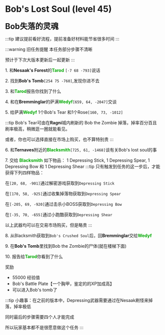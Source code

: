 # Bob's Lost Soul (level 45)
<span style="font-size: 25px;">**Bob失落的灵魂**</span>

:::tip
建议提前看好流程，提前准备好材料能节省很多时间
:::

:::warning 旧任务提醒
本任务部分步骤不清晰

预计于下次大版本更新后一起更新
:::

<span class="stage-index">1.</span> 和**Nesaak's Forest**的<font color=00AA00>**Tarod**</font> `[-7 68 -793]`说话

<span class="stage-index">2.</span> 找到**Bob's Tomb**`[254 75 -760]`,发现你进不去

<span class="stage-index">3.</span> 和<font color=00AA00>**Tarod**</font>报告你找到了什么

<span class="stage-index">4.</span> 和在**Bremminglar**的萨满<font color=00AA00>**Wedyf**</font>`[659, 64, -2047]`交谈

<span class="stage-index">5.</span> 给萨满<font color=00AA00>**Wedyf**</font> 1个Bob's Tear 和1个Rose`[160, 73, -1012]`

:::tip
Bob's Tear可由在**Ragni**城内刷新的 Bob the Zombie 掉落，掉率百分百且刷率极高，稍微逛一圈就能看见。

或者，你也可以选择直接在市场上购买，也不算特别贵
:::

<span class="stage-index">6.</span> 和**Ternaves**附近的<font color=00AA00>**Blacksmith**</font>`[725, 61, -1468]`谈有关Bob's lost soul的事

<span class="stage-index">7.</span> 交给 <font color=00AA00>**Blacksmith**</font> 如下物品： 1 Depressing Stick, 1 Depressing Spear, 1 Depressing Bow 和 1 Depressing Shear
:::tip
只有触发到任务的这一步后，才能获得下列四样物品：

在`[20, 68, -901]`通过解密游戏获取到`Depressing Stick`

在`[170, 58, -925]`通过收集掉落物获取到`Depressing Spear`

在`[-205, 69, -920]`通过击杀小BOSS获取到`Depressing Bow`

在`[-35, 70, -655]`通过小跑酷获取到`Depressing Shear`

以上武器均可以在交易市场购买，但是略贵
:::

<span class="stage-index">8.</span> 从Blacksmith获取到`Bob's Crushed Soul`后，回**Bremminglar**交给<font color=00AA00>**Wedyf**</font>

<span class="stage-index">9.</span> 在**Bob's Tomb**里找到Bob the Zombie的尸体(就在楼梯下面)

<span class="stage-index">10.</span> 报告给<font color=00AA00>**Tarod**</font>你看到了什么

奖励
+ 55000 经验值
+ Bob's Battle Plate【一个胸甲，鉴定的的XP加成高】
+ 可以进入Bob's tomb了
  
:::tip
小趣事：在之前的版本中，Depressing武器需要通过在Nesaak刷怪来掉落，掉率极低

同时最后的步骤需要四个人才能完成

所以玩家基本都不是很愿意做这个任务
:::
